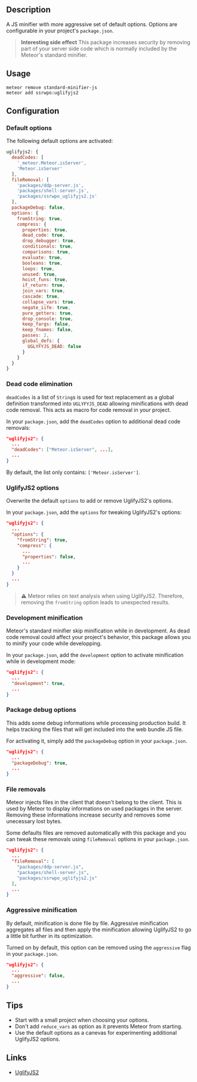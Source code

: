## Description
A JS minifier with more aggressive set of default options. Options are configurable
in your project's `package.json`.

> **Interesting side effect** This package increases security by removing part of
your server side code which is normally included by the Meteor's standard minifier.

## Usage
```
meteor remove standard-minifier-js
meteor add ssrwpo:uglifyjs2
```

## Configuration
### Default options
The following default options are activated:
```js
uglifyjs2: {
  deadCodes: [
    '_meteor.Meteor.isServer',
    'Meteor.isServer'
  ],
  fileRemoval: [
    'packages/ddp-server.js',
    'packages/shell-server.js',
    'packages/ssrwpo_uglifyjs2.js'
  ],
  packageDebug: false,
  options: {
    fromString: true,
    compress: {
      properties: true,
      dead_code: true,
      drop_debugger: true,
      conditionals: true,
      comparisons: true,
      evaluate: true,
      booleans: true,
      loops: true,
      unused: true,
      hoist_funs: true,
      if_return: true,
      join_vars: true,
      cascade: true,
      collapse_vars: true,
      negate_iife: true,
      pure_getters: true,
      drop_console: true,
      keep_fargs: false,
      keep_fnames: false,
      passes: 2,
      global_defs: {
        UGLYFYJS_DEAD: false
      }
    }
  }
}
```

### Dead code elimination
`deadCodes` is a list of `String`s is used for text replacement as a global definition
transformed into `UGLYFYJS_DEAD` allowing minifications with dead code removal.
This acts as macro for code removal in your project.

In your `package.json`, add the `deadCodes` option to additional dead code removals:
```json
"uglifyjs2": {
  ...
  "deadCodes": ["Meteor.isServer", ...],
  ...
}
```

By default, the list only contains: `['Meteor.isServer']`.

### UglifyJS2 options
Overwrite the default `options` to add or remove UglifyJS2's options.

In your `package.json`, add the `options` for tweaking UglifyJS2's options:
```json
"uglifyjs2": {
  ...
  "options": {
    "fromString": true,
    "compress": {
      ...
      "properties": false,
      ...
    }
  }
  ...
}
```

> :warning: Meteor relies on text analysis when using UglifyJS2. Therefore,
  removing the `fromString` option leads to unexpected results.

### Development minification
Meteor's standard minifier skip minification while in development. As dead code
removal could affect your project's behavior, this package allows you to minify
your code while developping.

In your `package.json`, add the `development` option to activate minification
while in development mode:
```json
"uglifyjs2": {
  ...
  "development": true,
  ...
}
```

### Package debug options
This adds some debug informations while processing production build. It helps
tracking the files that will get included into the web bundle JS file.

For activating it, simply add the `packageDebug` option in your `package.json`.
```json
"uglifyjs2": {
  ...
  "packageDebug": true,
  ...
}
```

### File removals
Meteor injects files in the client that doesn't belong to the client. This is
used by Meteor to display informations on used packages in the server. Removing
these informations increase security and removes some unecessary lost bytes.

Some defaults files are removed automatically with this package and you can
tweak these removals using `fileRemoval` options in your `package.json`.
```json
"uglifyjs2": {
  ...
  "fileRemoval": [
    "packages/ddp-server.js",
    "packages/shell-server.js",
    "packages/ssrwpo_uglifyjs2.js"
  ],
  ...
}
```

### Aggressive minification
By default, minification is done file by file. Aggressive minification aggregates
all files and then apply the minification allowing UglifyJS2 to go a little bit
further in its optimization.

Turned on by default, this option can be removed using the `aggressive` flag
 in your `package.json`.
 ```json
 "uglifyjs2": {
   ...
   "aggressive": false,
   ...
 }
 ```

## Tips
* Start with a small project when choosing your options.
* Don't add `reduce_vars` as option as it prevents Meteor from starting.
* Use the default options as a canevas for experimenting additional UglifyJS2 options.

## Links
* [UglifyJS2](https://github.com/mishoo/UglifyJS2)
